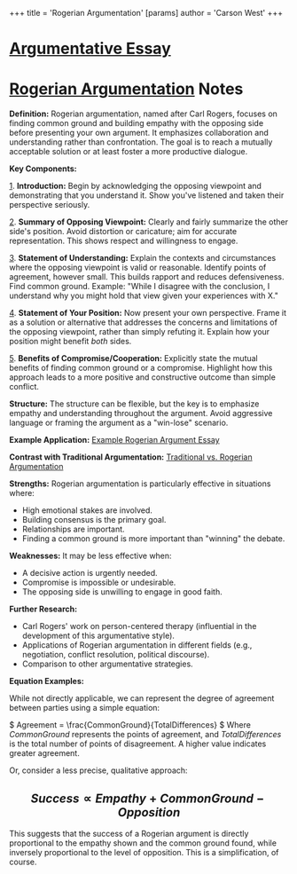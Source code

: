 +++
 title = 'Rogerian Argumentation'
[params]
	author = 'Carson West'
+++
# [Argumentative Essay](./../argumentative-essay/)
# [Rogerian Argumentation](./../rogerian-argumentation/) Notes

**Definition:** Rogerian argumentation, named after Carl Rogers, focuses on finding common ground and building empathy with the opposing side before presenting your own argument.  It emphasizes collaboration and understanding rather than confrontation.  The goal is to reach a mutually acceptable solution or at least foster a more productive dialogue.


**Key Components:**

[1](./../1/). **Introduction:** Begin by acknowledging the opposing viewpoint and demonstrating that you understand it.  Show you've listened and taken their perspective seriously.

[2](./../2/). **Summary of Opposing Viewpoint:**  Clearly and fairly summarize the other side's position.  Avoid distortion or caricature; aim for accurate representation.  This shows respect and willingness to engage.

[3](./../3/). **Statement of Understanding:** Explain the contexts and circumstances where the opposing viewpoint is valid or reasonable.  Identify points of agreement, however small.  This builds rapport and reduces defensiveness.  Find common ground. Example: "While I disagree with the conclusion, I understand why you might hold that view given your experiences with X."

[4](./../4/). **Statement of Your Position:**  Now present your own perspective.  Frame it as a solution or alternative that addresses the concerns and limitations of the opposing viewpoint, rather than simply refuting it.  Explain how your position might benefit *both* sides.

[5](./../5/). **Benefits of Compromise/Cooperation:** Explicitly state the mutual benefits of finding common ground or a compromise.  Highlight how this approach leads to a more positive and constructive outcome than simple conflict.


**Structure:**  The structure can be flexible, but the key is to emphasize empathy and understanding throughout the argument.  Avoid aggressive language or framing the argument as a "win-lose" scenario.

**Example Application:** [Example Rogerian Argument Essay](./../example-rogerian-argument-essay/)


**Contrast with Traditional Argumentation:** [Traditional vs. Rogerian Argumentation](./../traditional-vs.-rogerian-argumentation/)


**Strengths:**  Rogerian argumentation is particularly effective in situations where:

* High emotional stakes are involved.
* Building consensus is the primary goal.
* Relationships are important.
* Finding a common ground is more important than "winning" the debate.


**Weaknesses:**  It may be less effective when:

* A decisive action is urgently needed.
* Compromise is impossible or undesirable.
* The opposing side is unwilling to engage in good faith.  


**Further Research:**

* Carl Rogers' work on person-centered therapy (influential in the development of this argumentative style).
* Applications of Rogerian argumentation in different fields (e.g., negotiation, conflict resolution, political discourse).
* Comparison to other argumentative strategies.

**Equation Examples:**

While not directly applicable,  we can represent the degree of agreement between parties using a simple equation:

 $ Agreement = \frac{CommonGround}{TotalDifferences} $   Where *CommonGround* represents the points of agreement, and *TotalDifferences* is the total number of points of disagreement.  A higher value indicates greater agreement.

Or, consider a less precise, qualitative approach:

##  $$ Success \propto Empathy + CommonGround - Opposition $$  
This suggests that the success of a Rogerian argument is directly proportional to the empathy shown and the common ground found, while inversely proportional to the level of opposition.  This is a simplification, of course.
